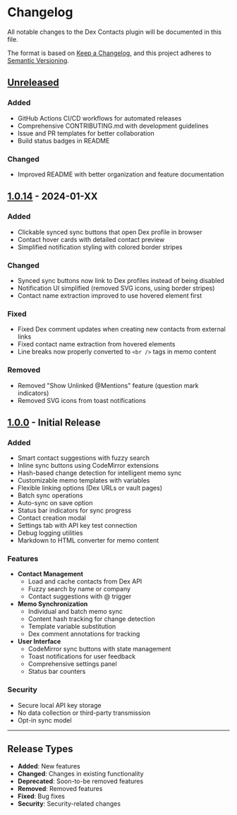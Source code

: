 # Changelog

All notable changes to the Dex Contacts plugin will be documented in this file.

The format is based on [Keep a Changelog](https://keepachangelog.com/en/1.0.0/),
and this project adheres to [Semantic Versioning](https://semver.org/spec/v2.0.0.html).

## [Unreleased]

### Added

- GitHub Actions CI/CD workflows for automated releases
- Comprehensive CONTRIBUTING.md with development guidelines
- Issue and PR templates for better collaboration
- Build status badges in README

### Changed

- Improved README with better organization and feature documentation

## [1.0.14] - 2024-01-XX

### Added

- Clickable synced sync buttons that open Dex profile in browser
- Contact hover cards with detailed contact preview
- Simplified notification styling with colored border stripes

### Changed

- Synced sync buttons now link to Dex profiles instead of being disabled
- Notification UI simplified (removed SVG icons, using border stripes)
- Contact name extraction improved to use hovered element first

### Fixed

- Fixed Dex comment updates when creating new contacts from external links
- Fixed contact name extraction from hovered elements
- Line breaks now properly converted to `<br />` tags in memo content

### Removed

- Removed "Show Unlinked @Mentions" feature (question mark indicators)
- Removed SVG icons from toast notifications

## [1.0.0] - Initial Release

### Added

- Smart contact suggestions with fuzzy search
- Inline sync buttons using CodeMirror extensions
- Hash-based change detection for intelligent memo sync
- Customizable memo templates with variables
- Flexible linking options (Dex URLs or vault pages)
- Batch sync operations
- Auto-sync on save option
- Status bar indicators for sync progress
- Contact creation modal
- Settings tab with API key test connection
- Debug logging utilities
- Markdown to HTML converter for memo content

### Features

- **Contact Management**
  - Load and cache contacts from Dex API
  - Fuzzy search by name or company
  - Contact suggestions with @ trigger
- **Memo Synchronization**
  - Individual and batch memo sync
  - Content hash tracking for change detection
  - Template variable substitution
  - Dex comment annotations for tracking
- **User Interface**
  - CodeMirror sync buttons with state management
  - Toast notifications for user feedback
  - Comprehensive settings panel
  - Status bar counters

### Security

- Secure local API key storage
- No data collection or third-party transmission
- Opt-in sync model

---

## Release Types

- **Added**: New features
- **Changed**: Changes in existing functionality
- **Deprecated**: Soon-to-be removed features
- **Removed**: Removed features
- **Fixed**: Bug fixes
- **Security**: Security-related changes

[Unreleased]: https://github.com/GraysonCAdams/dex-contacts/compare/v1.0.14...HEAD
[1.0.14]: https://github.com/GraysonCAdams/dex-contacts/releases/tag/v1.0.14
[1.0.0]: https://github.com/GraysonCAdams/dex-contacts/releases/tag/v1.0.0
